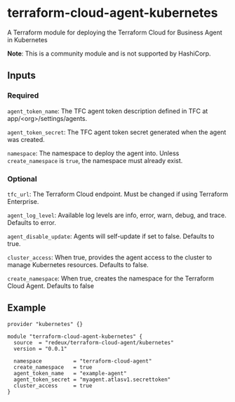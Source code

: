 # terraform-cloud-agent-kubernetes
A Terraform module for deploying the Terraform Cloud for Business Agent in Kubernetes

**Note**: This is a community module and is not supported by HashiCorp.

## Inputs
### Required
`agent_token_name`: The TFC agent token description defined in TFC at app/\<org>/settings/agents.

`agent_token_secret`: The TFC agent token secret generated when the agent was created.

`namespace`: The namespace to deploy the agent into.  Unless `create_namespace` is `true`, the namespace must already exist.

### Optional
`tfc_url`: The Terraform Cloud endpoint.  Must be changed if using Terraform Enterprise.

`agent_log_level`: Available log levels are info, error, warn, debug, and trace. Defaults to error.

`agent_disable_update`: Agents will self-update if set to false. Defaults to true.

`cluster_access`: When true, provides the agent access to the cluster to manage Kubernetes resources. Defaults to false.

`create_namespace`: When true, creates the namespace for the Terraform Cloud Agent. Defaults to false

## Example
```hcl
provider "kubernetes" {}

module "terraform-cloud-agent-kubernetes" {
  source  = "redeux/terraform-cloud-agent/kubernetes"
  version = "0.0.1"

  namespace          = "terraform-cloud-agent"
  create_namespace   = true
  agent_token_name   = "example-agent"
  agent_token_secret = "myagent.atlasv1.secrettoken"
  cluster_access     = true
}
```